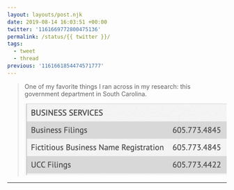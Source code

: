 ```yaml
---
layout: layouts/post.njk
date: 2019-08-14 16:03:51 +00:00
twitter: '1161669772800475136'
permalink: /status/{{ twitter }}/
tags: 
  - tweet
  - thread
previous: '1161661854474571777'
---
```


> One of my favorite things I ran across in my research: this government department in South Carolina. 
> 
> ![A phone directory listing including “Fictitious Business Name Registration.“](/img/1161669772800475136-EB8UgB2UIAARMzz.png)

---
